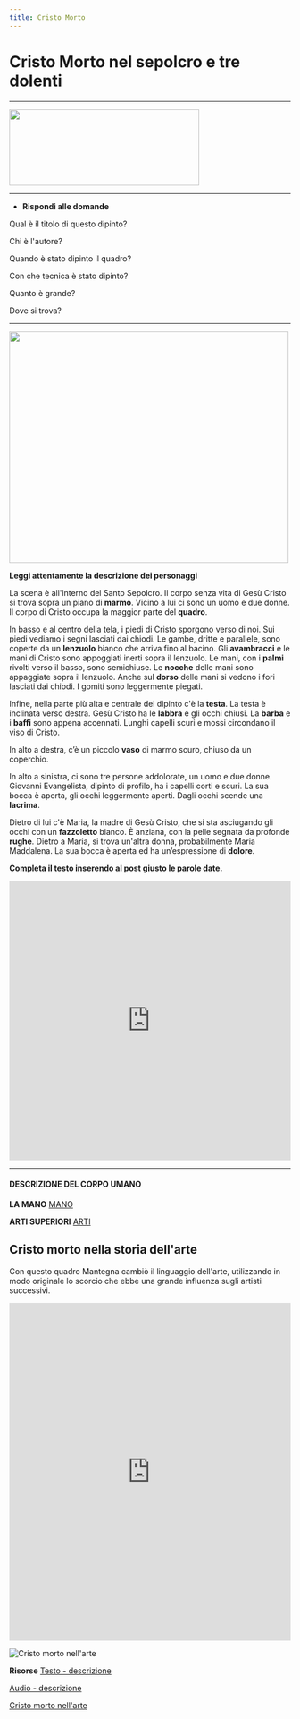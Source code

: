 ```yaml
---
title: Cristo Morto 
---
```


# Cristo Morto nel sepolcro e tre dolenti 

___________

<img src="{{site.baseurl}}/img/cristomorto.png" 
width="340" height="136">

___________

- **Rispondi alle domande**

Qual è il titolo di questo dipinto?

Chi è l'autore?

Quando è stato dipinto il quadro?

Con che tecnica è stato dipinto?

Quanto è grande?

Dove si trova?


____________

<img src="https://upload.wikimedia.org/wikipedia/commons/f/f4/The_dead_Christ_and_three_mourners%2C_by_Andrea_Mantegna.jpg" 
width="500" height="414">


**Leggi attentamente la descrizione dei personaggi**

La scena è all'interno del Santo Sepolcro. 
Il corpo senza vita di Gesù Cristo si trova sopra un piano di **marmo**.
Vicino a lui ci sono un uomo e due donne.
Il corpo di Cristo occupa la maggior parte del **quadro**. 

In basso e al centro della tela, i piedi di Cristo sporgono verso di noi. 
Sui piedi vediamo i segni lasciati dai chiodi.
Le gambe, dritte e parallele, sono coperte da un **lenzuolo** bianco che arriva fino al bacino. 
Gli **avambracci** e le mani di Cristo sono appoggiati inerti sopra il lenzuolo. 
Le mani, con i **palmi** rivolti verso il basso, sono semichiuse. 
Le **nocche** delle mani sono appaggiate sopra il lenzuolo. 
Anche sul **dorso** delle mani si vedono i fori lasciati dai chiodi. 
I gomiti sono leggermente piegati.

Infine, nella parte più alta e centrale del dipinto c'è la **testa**.
La testa è inclinata verso destra.
Gesù Cristo ha le **labbra** e gli occhi chiusi.
La **barba** e i **baffi** sono appena accennati.
Lunghi capelli scuri e mossi circondano il viso di Cristo. 

In alto a destra, c’è un piccolo **vaso** di marmo scuro, chiuso da un coperchio.

In alto a sinistra, ci sono tre persone addolorate, un uomo e due donne.
Giovanni Evangelista, dipinto  di profilo, ha i capelli corti e scuri. 
La sua bocca è aperta, gli occhi leggermente aperti.
Dagli occhi scende una **lacrima**.

Dietro di lui c'è Maria, la madre di Gesù Cristo, che si sta asciugando gli occhi
con un **fazzoletto** bianco. 
È anziana, con la pelle segnata da profonde **rughe**. 
Dietro a Maria, si trova un'altra donna, probabilmente Maria Maddalena. 
La sua bocca è aperta ed ha un’espressione di **dolore**.

**Completa il testo inserendo al post giusto le parole date.**
<iframe src="https://learningapps.org/watch?v=pqt1q6o9320" style="border:0px;width:100%;height:500px" webkitallowfullscreen="true" mozallowfullscreen="true"></iframe>

__________

#### DESCRIZIONE DEL CORPO UMANO

**LA MANO**
[MANO](https://66.media.tumblr.com/d039c0a9bdf8a8800aa92ad2841e33fb/tumblr_nxkiatVXYR1qzaax0o1_640.jpg)

**ARTI SUPERIORI**
[ARTI](https://www.bikeitalia.it/wp-content/uploads/2015/12/Braccio_2.jpg)

## Cristo morto nella storia dell'arte

Con questo quadro Mantegna cambiò il linguaggio dell'arte, utilizzando in modo originale lo scorcio che ebbe una grande influenza sugli artisti successivi.

<iframe src="https://jamboard.google.com/d/17vh82B_6TCe_xAubIBm4eRWS5Fd5LgqRhvP-81lXTAA/edit?usp=sharing" frameborder="0" allow="" style="width:100%;height:604px;display:block;padding:0;margin:0"></iframe>

![Cristo morto nell'arte](https://jamboard.google.com/d/17vh82B_6TCe_xAubIBm4eRWS5Fd5LgqRhvP-81lXTAA/edit?usp=sharing)

**Risorse**
[Testo - descrizione](https://pinacotecabrera.org/wp-content/uploads/2019/04/SALA-6-Il-Cristo-Morto-di-Mantegna-DescriVedendo-TESTO.pdf) 

[Audio - descrizione](https://pinacotecabrera.org/educazione/descrivedendo-brera/)

[Cristo morto nell'arte](https://www.finestresullarte.info/947n_andrea-mantegna-cristo-morto-pinacoteca-di-brera.php)
